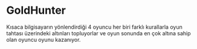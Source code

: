 # GoldHunter

Kısaca bilgisayarın yönlendirdiği 4 oyuncu her biri farklı kurallarla oyun tahtası üzerindeki altınları topluyorlar ve oyun sonunda en çok altına sahip olan oyuncu oyunu kazanıyor.
